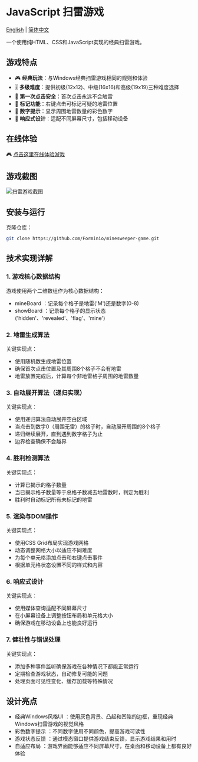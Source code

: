 # JavaScript 扫雷游戏

[English](README.EN.md) | [简体中文](README.md)

一个使用纯HTML、CSS和JavaScript实现的经典扫雷游戏。

## 游戏特点

- 🎮 **经典玩法**：与Windows经典扫雷游戏相同的规则和体验
- 🎚️ **多级难度**：提供初级(12x12)、中级(16x16)和高级(19x19)三种难度选择
- 🎯 **第一次点击安全**：首次点击永远不会触雷
- 🚩 **标记功能**：右键点击可标记可疑的地雷位置
- 🔢 **数字提示**：显示周围地雷数量的彩色数字
- 📱 **响应式设计**：适配不同屏幕尺寸，包括移动设备

## 在线体验

🎮 [点击这里在线体验游戏](https://blog.forminio.cn/sao-lei)

## 游戏截图

![扫雷游戏截图](https://cdn.forminio.cn/picx-images-hosting@master/wenzhan/扫雷截图.esqorn3ch.webp)

## 安装与运行

克隆仓库：

```bash
git clone https://github.com/Forminio/minesweeper-game.git
```

## 技术实现详解
### 1. 游戏核心数据结构
游戏使用两个二维数组作为核心数据结构：
- mineBoard ：记录每个格子是地雷('M')还是数字(0-8)
- showBoard ：记录每个格子的显示状态('hidden'、'revealed'、'flag'、'mine')

### 2. 地雷生成算法
关键实现点：

- 使用随机数生成地雷位置
- 确保首次点击位置及其周围8个格子不会有地雷
- 地雷放置完成后，计算每个非地雷格子周围的地雷数量
### 3. 自动展开算法（递归实现）
关键实现点：

- 使用递归算法自动展开空白区域
- 当点击到数字0（周围无雷）的格子时，自动展开周围的8个格子
- 递归继续展开，直到遇到数字格子为止
- 边界检查确保不会越界
### 4. 胜利检测算法
关键实现点：

- 计算已揭示的格子数量
- 当已揭示格子数量等于总格子数减去地雷数时，判定为胜利
- 胜利时自动标记所有未标记的地雷
### 5. 渲染与DOM操作
关键实现点：

- 使用CSS Grid布局实现游戏网格
- 动态调整网格大小以适应不同难度
- 为每个单元格添加点击和右键点击事件
- 根据单元格状态设置不同的样式和内容
### 6. 响应式设计
关键实现点：

- 使用媒体查询适配不同屏幕尺寸
- 在小屏幕设备上调整按钮布局和单元格大小
- 确保游戏在移动设备上也能良好运行
### 7. 健壮性与错误处理
关键实现点：

- 添加多种事件监听确保游戏在各种情况下都能正常运行
- 定期检查游戏状态，自动修复可能的问题
- 处理页面可见性变化、缓存加载等特殊情况

## 设计亮点
- 经典Windows风格UI ：使用灰色背景、凸起和凹陷的边框，重现经典Windows扫雷游戏的视觉风格
- 彩色数字提示 ：不同数字使用不同颜色，提高游戏可读性
- 游戏状态反馈 ：通过模态窗口提供游戏结束反馈，显示游戏结果和用时
- 自适应布局 ：游戏界面能够适应不同屏幕尺寸，在桌面和移动设备上都有良好体验
